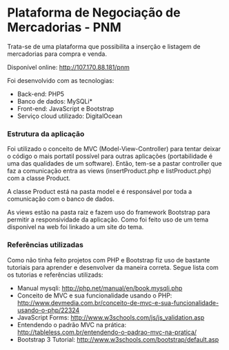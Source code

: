 # Plataforma de Negociação de Mercadorias - PNM

Trata-se de uma plataforma que possibilita a inserção e listagem de mercadorias para compra e venda.

Disponível online: <http://107.170.88.181/pnm>

Foi desenvolvido com as tecnologias:

 * Back-end: PHP5
 * Banco de dados: MySQLi*
 * Front-end: JavaScript e Bootstrap
 * Serviço cloud utilizado: DigitalOcean


### Estrutura da aplicação

Foi utilizado o conceito de MVC (Model-View-Controller) para tentar deixar o código o mais portatil possível para outras aplicações (portabilidade é uma das qualidades de um software). Então, tem-se a pastar controller que faz a comunicação entra as views (insertProduct.php e listProduct.php) com a classe Product. 

A classe Product está na pasta model e é responsável por toda a comunicação com o banco de dados. 

As views estão na pasta raiz e fazem uso do framework Bootstrap para permitir a responsividade da aplicação. Como foi feito uso de um tema disponível na web foi linkado a um site do tema. 


### Referências utilizadas

Como não tinha feito projetos com PHP e Bootstrap fiz uso de bastante tutoriais para aprender e desenvolver da maneira correta. Segue lista com os tutorias e referências utilizads:

* Manual mysqli: <http://php.net/manual/en/book.mysqli.php>
* Conceito de MVC e sua funcionalidade usando o PHP: <http://www.devmedia.com.br/conceito-de-mvc-e-sua-funcionalidade-usando-o-php/22324>
* JavaScript Forms: <http://www.w3schools.com/js/js_validation.asp>
* Entendendo o padrão MVC na prática: <http://tableless.com.br/entendendo-o-padrao-mvc-na-pratica/>
* Bootstrap 3 Tutorial: <http://www.w3schools.com/bootstrap/default.asp>
